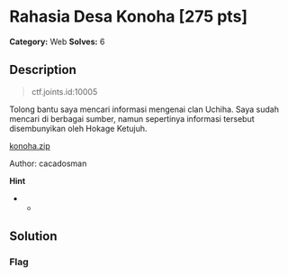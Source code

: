 # Rahasia Desa Konoha [275 pts]

**Category:** Web
**Solves:** 6

## Description
>ctf.joints.id:10005

Tolong bantu saya mencari informasi mengenai clan Uchiha.
Saya sudah mencari di berbagai sumber, namun sepertinya informasi 
tersebut disembunyikan oleh Hokage Ketujuh.

[konoha.zip](https://drive.google.com/file/d/1OxxCmGMje8rK94JDCQW0p1YxU-_VVcps/view?usp=sharing)

Author: cacadosman

**Hint**
* -

## Solution

### Flag

